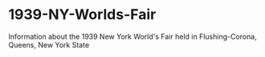 # 1939-NY-Worlds-Fair
Information about the 1939 New York World's Fair held in Flushing-Corona, Queens, New York State
